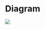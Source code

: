 # Diagram

![](https://user-images.githubusercontent.com/34413567/87452699-7e729f80-c63c-11ea-9637-4cbd57d84d9c.png)